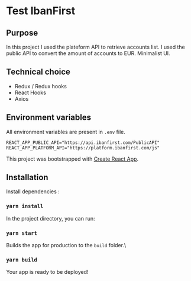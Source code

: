 # Test IbanFirst

## Purpose

In this project I used the plateform API to retrieve accounts list.
I used the public API to convert the amount of accounts to EUR.
Minimalist UI.

## Technical choice

- Redux / Redux hooks
- React Hooks
- Axios

## Environment variables

All environment variables are present in `.env` file.

```
REACT_APP_PUBLIC_API="https://api.ibanfirst.com/PublicAPI"
REACT_APP_PLATFORM_API="https://platform.ibanfirst.com/js"
```

This project was bootstrapped with [Create React App](https://github.com/facebook/create-react-app).

## Installation

Install dependencies :

### `yarn install`

In the project directory, you can run:

### `yarn start`

Builds the app for production to the `build` folder.\

### `yarn build`

Your app is ready to be deployed!
